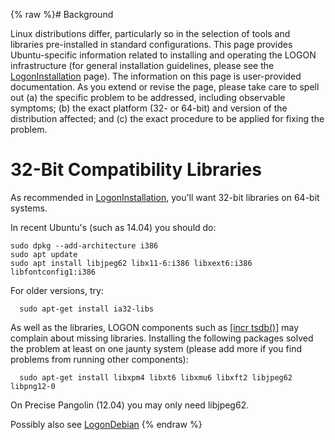 {% raw %}# Background

Linux distributions differ, particularly so in the selection of tools
and libraries pre-installed in standard configurations. This page
provides Ubuntu-specific information related to installing and operating
the LOGON infrastructure (for general installation guidelines, please
see the [LogonInstallation](../LogonInstallation) page). The information on
this page is user-provided documentation. As you extend or revise the
page, please take care to spell out (a) the specific problem to be
addressed, including observable symptoms; (b) the exact platform (32- or
64-bit) and version of the distribution affected; and (c) the exact
procedure to be applied for fixing the problem.

# 32-Bit Compatibility Libraries

As recommended in [LogonInstallation](../LogonInstallation), you'll want
32-bit libraries on 64-bit systems.

In recent Ubuntu's (such as 14.04) you should do:

    sudo dpkg --add-architecture i386
    sudo apt update
    sudo apt install libjpeg62 libx11-6:i386 libxext6:i386 libfontconfig1:i386

For older versions, try:

      sudo apt-get install ia32-libs

As well as the libraries, LOGON components such as [\[incr
tsdb()\]](http://www.delph-in.net/itsdb) may complain about missing
libraries. Installing the following packages solved the problem at least
on one jaunty system (please add more if you find problems from running
other components):

      sudo apt-get install libxpm4 libxt6 libxmu6 libxft2 libjpeg62 libpng12-0

On Precise Pangolin (12.04) you may only need libjpeg62.

Possibly also see [LogonDebian](LogonDebian)
{% endraw %}